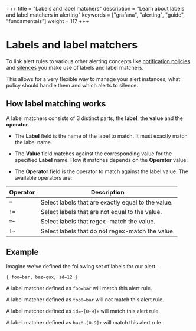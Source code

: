 +++
title = "Labels and label matchers"
description = "Learn about labels and label matchers in alerting"
keywords = ["grafana", "alerting", "guide", "fundamentals"]
weight = 117
+++

# Labels and label matchers

To link alert rules to various other alerting concepts like [notification policies]() and [silences]() you make use of labels and label matchers.

This allows for a very flexible way to manage your alert instances, what policy should handle them and which alerts to silence.

## How label matching works

A label matchers consists of 3 distinct parts, the **label**, the **value** and the **operator**.

- The **Label** field is the name of the label to match. It must exactly match the label name.

- The **Value** field matches against the corresponding value for the specified **Label** name. How it matches depends on the **Operator** value.

- The **Operator** field is the operator to match against the label value. The available operators are:

| Operator | Description                                        |
| -------- | -------------------------------------------------- |
| `=`      | Select labels that are exactly equal to the value. |
| `!=`     | Select labels that are not equal to the value.     |
| `=~`     | Select labels that regex-match the value.          |
| `!~`     | Select labels that do not regex-match the value.   |

## Example

Imagine we've defined the following set of labels for our alert.

`{ foo=bar, baz=qux, id=12 }`

A label matcher defined as `foo=bar` will match this alert rule.

A label matcher defined as `foo!=bar` will _not_ match this alert rule.

A label matcher defined as `id=~[0-9]+` will match this alert rule.

A label matcher defined as `baz!~[0-9]+` will match this alert rule.
